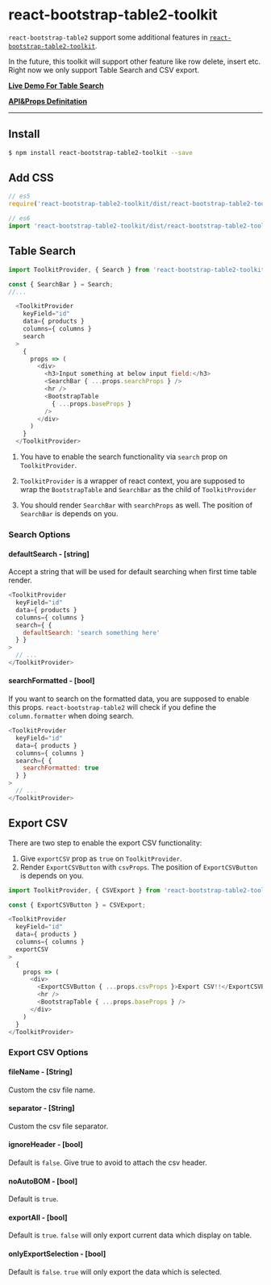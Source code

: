 # react-bootstrap-table2-toolkit

`react-bootstrap-table2` support some additional features in [`react-bootstrap-table2-toolkit`](https://github.com/react-bootstrap-table/react-bootstrap-table2/tree/develop/packages/react-bootstrap-table2-toolkit).

In the future, this toolkit will support other feature like row delete, insert etc. Right now we only support Table Search and CSV export.   

**[Live Demo For Table Search](https://react-bootstrap-table.github.io/react-bootstrap-table2/storybook/index.html?selectedKind=Table%20Search)**

**[API&Props Definitation](https://react-bootstrap-table.github.io/react-bootstrap-table2/docs/pagination-props.html)**

-----

## Install

```sh
$ npm install react-bootstrap-table2-toolkit --save
```

## Add CSS

```js
// es5 
require('react-bootstrap-table2-toolkit/dist/react-bootstrap-table2-toolkit.min.css');

// es6
import 'react-bootstrap-table2-toolkit/dist/react-bootstrap-table2-toolkit.min.css';
```

## Table Search

```js
import ToolkitProvider, { Search } from 'react-bootstrap-table2-toolkit';

const { SearchBar } = Search;
//...

  <ToolkitProvider
    keyField="id"
    data={ products }
    columns={ columns }
    search
  >
    {
      props => (
        <div>
          <h3>Input something at below input field:</h3>
          <SearchBar { ...props.searchProps } />
          <hr />
          <BootstrapTable
            { ...props.baseProps }
          />
        </div>
      )
    }
  </ToolkitProvider>
```

1. You have to enable the search functionality via `search` prop on `ToolkitProvider`.

2. `ToolkitProvider` is a wrapper of react context, you are supposed to wrap the `BootstrapTable` and `SearchBar` as the child of `ToolkitProvider`

3. You should render `SearchBar` with `searchProps` as well. The position of `SearchBar` is depends on you.

### Search Options

#### defaultSearch - [string]
Accept a string that will be used for default searching when first time table render.

```js
<ToolkitProvider
  keyField="id"
  data={ products }
  columns={ columns }
  search={ {
    defaultSearch: 'search something here'
  } }
>
  // ...
</ToolkitProvider>
```

#### searchFormatted - [bool]
If you want to search on the formatted data, you are supposed to enable this props. `react-bootstrap-table2` will check if you define the `column.formatter` when doing search.

```js
<ToolkitProvider
  keyField="id"
  data={ products }
  columns={ columns }
  search={ {
    searchFormatted: true
  } }
>
  // ...
</ToolkitProvider>
```

## Export CSV
There are two step to enable the export CSV functionality:

1. Give `exportCSV` prop as `true` on `ToolkitProvider`.
2. Render `ExportCSVButton` with `csvProps`. The position of `ExportCSVButton` is depends on you.

```js
import ToolkitProvider, { CSVExport } from 'react-bootstrap-table2-toolkit';

const { ExportCSVButton } = CSVExport;

<ToolkitProvider
  keyField="id"
  data={ products }
  columns={ columns }
  exportCSV
>
  {
    props => (
      <div>
        <ExportCSVButton { ...props.csvProps }>Export CSV!!</ExportCSVButton>
        <hr />
        <BootstrapTable { ...props.baseProps } />
      </div>
    )
  }
</ToolkitProvider>
```

### Export CSV Options

#### fileName - [String]
Custom the csv file name.

#### separator - [String]
Custom the csv file separator.

#### ignoreHeader - [bool]
Default is `false`. Give true to avoid to attach the csv header.

#### noAutoBOM - [bool]
Default is `true`.

#### exportAll - [bool]
Default is `true`. `false` will only export current data which display on table.

#### onlyExportSelection - [bool]
Default is `false`. `true` will only export the data which is selected.